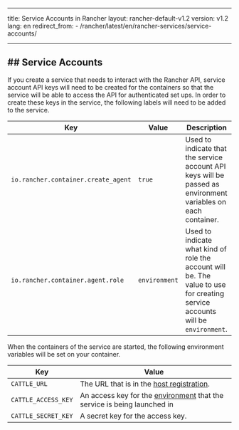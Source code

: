 * * *

title: Service Accounts in Rancher layout: rancher-default-v1.2 version: v1.2 lang: en redirect_from: - /rancher/latest/en/rancher-services/service-accounts/

* * *

## ## Service Accounts

If you create a service that needs to interact with the Rancher API, service account API keys will need to be created for the containers so that the service will be able to access the API for authenticated set ups. In order to create these keys in the service, the following labels will need to be added to the service.

| Key                                 | Value         | Description                                                                                                                   |
| ----------------------------------- | ------------- | ----------------------------------------------------------------------------------------------------------------------------- |
| `io.rancher.container.create_agent` | `true`        | Used to indicate that the service account API keys will be passed as environment variables on each container.                 |
| `io.rancher.container.agent.role`   | `environment` | Used to indicate what kind of role the account will be. The value to use for creating service accounts will be `environment`. |

When the containers of the service are started, the following environment variables will be set on your container.

| Key                 | Value                                                                                                                                                          |
| ------------------- | -------------------------------------------------------------------------------------------------------------------------------------------------------------- |
| `CATTLE_URL`        | The URL that is in the [host registration]({{site.baseurl}}/rancher/{{page.version}}/{{page.lang}}/configuration/settings/#host-registration).                 |
| `CATTLE_ACCESS_KEY` | An access key for the [environment]({{site.baseurl}}/rancher/{{page.version}}/{{page.lang}}/configuration/environments/) that the service is being launched in |
| `CATTLE_SECRET_KEY` | A secret key for the access key.                                                                                                                               |